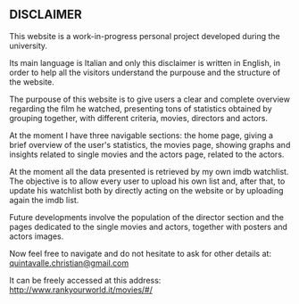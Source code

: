 <h2>DISCLAIMER</h2>

This website is a work-in-progress personal project developed during the university.

Its main language is Italian and only this disclaimer is written in English, in order to help all the visitors understand the purpouse and the structure of the website.
  
The purpouse of this website is to give users a clear and complete overview regarding the film he watched, presenting tons of statistics obtained by grouping together, with different criteria, movies, directors and actors.
  
At the moment I have three navigable sections: the home page, giving a brief overview of the user's statistics, the movies page, showing graphs and insights related to single movies and the actors page, related to the actors.
  
At the moment all the data presented is retrieved by my own imdb watchlist. The objective is to allow every user to upload his own list and, after that, to update his watchlist both by directly acting on the website or by uploading again the imdb list.
  
Future developments involve the population of the director section and the pages dedicated to the single movies and actors, together with posters and actors images.
  
Now feel free to navigate and do not hesitate to ask for other details at: quintavalle.christian@gmail.com

It can be freely accessed at this address: http://www.rankyourworld.it/movies/#/
